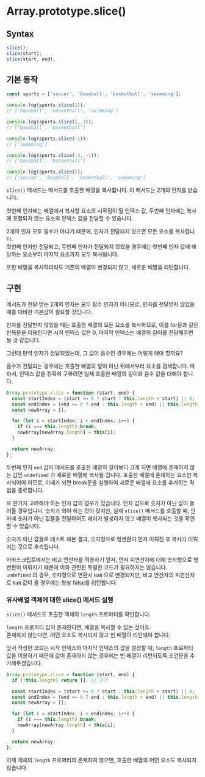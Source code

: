 # Array.prototype.slice()

## Syntax

```javascript
slice();
slice(start);
slice(start, end);
```

## 기본 동작

```javascript
const sports = ['soccer', 'baseball', 'basketball', 'swimming'];

console.log(sports.slice(1));
// ['baseball', 'basketball', 'swimming']

console.log(sports.slice(1, 3));
// ['baseball', 'basketball']

console.log(sports.slice(-1));
// ['swimming']

console.log(sports.slice(-3, -1));
// ['baseball', 'basketball']

console.log(sports.slice());
// ['soccer', 'baseball', 'basketball', 'swimming']
```

`slice()` 메서드는 메서드를 호출한 배열을 복사합니다. 이 메서드는 2개의 인자를 받습니다.

첫번째 인자에는 배열에서 복사할 요소의 시작점이 될 인덱스 값, 두번째 인자에는 복사에 포함되지 않는 요소의 인덱스 값을 전달할 수 있습니다.

2개의 인자 모두 필수가 아니기 때문에, 인자가 전달되지 않으면 모든 요소를 복사합니다.  
첫번째 인자만 전달되고, 두번째 인자가 전달되지 않았을 경우에는 첫번째 인자 값에 해당하는 요소부터 마지막 요소까지 모두 복사됩니다.

또한 배열을 복사하더라도 기존의 배열이 변경되지 않고, 새로운 배열을 리턴합니다.

## 구현

메서드가 전달 받는 2개의 인자는 모두 필수 인자가 아니므로, 인자를 전달받지 않았을 때를 대비한 기본값이 필요할 것입니다.

인자를 전달받지 않았을 때는 호출한 배열의 모든 요소를 복사하므로, 이를 for문과 같은 반복문을 이용한다면 시작 인덱스 값은 0, 마지막 인덱스는 배열의 길이를 전달해주면 될 것 같습니다.

그런데 만약 인자가 전달되었는데, 그 값이 음수인 경우에는 어떻게 해야 할까요?

음수가 전달되는 경우에는 호출한 배열의 앞이 아닌 뒤에서부터 요소를 검색합니다.
따라서, 인덱스 값을 정확히 구하려면 실제 호출한 배열의 길이와 음수 값을 더해야 합니다.

```javascript
Array.prototype.slice = function (start, end) {
  const startIndex = (start >= 0 ? start : this.length + start) || 0;
  const endIndex = (end >= 0 ? end : this.length + end) || this.length;
  const newArray = [];

  for (let i = startIndex; i < endIndex; i++) {
    if (i === this.length) break;
    newArray[newArray.length] = this[i];
  }

  return newArray;
};
```

두번째 인자 `end` 값이 메서드를 호출한 배열의 길이보다 크게 되면 배열에 존재하지 않는 값인 `undefined` 가 새로운 배열에 복사될 겁니다. 호출한 배열에 존재하는 요소만 복사되어야 하므로, 이때가 되면 break문을 실행하여 새로운 배열에 요소를 추가하는 작업을 종료합니다.

또 한가지 고려해야 하는 인자 값의 경우가 있습니다. 인자 값으로 숫자가 아닌 값이 들어올 경우입니다. 숫자가 와야 하는 것이 맞지만, 실제 `slice()` 메서드를 호출할 때, 인자에 숫자가 아닌 값들을 전달하여도 에러가 발생하지 않고 배열이 복사되는 것을 확인할 수 있습니다.

숫자가 아닌 값들로 테스트 해본 결과, 숫자형으로 형변환이 먼저 이뤄진 후 복사가 이뤄지는 것으로 추측됩니다.

자바스크립트에서는 비교 연산자를 적용하기 앞서, 먼저 피연산자에 대해 숫자형으로 형변환이 이뤄지기 때문에 이와 관련된 특별한 코드가 필요하지는 않습니다.  
`undefined` 의 경우, 숫자형으로 변환시 `NaN` 으로 변경되지만, 비교 연산자의 피연산자로 `NaN` 값이 올 경우에는 항상 false를 리턴합니다.

### 유사배열 객체에 대한 slice() 메서드 실행

`slice()` 메서드도 호출한 객체의 `length` 프로퍼티를 확인합니다.

`length` 프로퍼티 값이 존재한다면, 배열을 복사할 수 있는 것이죠.  
존재하지 않는다면, 어떤 요소도 복사되지 않고 빈 배열이 리턴돼야 합니다.

앞서 작성한 코드는 시작 인덱스와 마지막 인덱스의 값을 설정할 때, `length` 프로퍼티 값을 이용하기 때문에 값이 존재하지 않는 경우에는 빈 배열이 리턴되도록 조건문을 추가해주겠습니다.

```javascript
Array.prototype.slice = function (start, end) {
  if (!this.length) return []; // 추가

  const startIndex = (start >= 0 ? start : this.length + start) || 0;
  const endIndex = (end >= 0 ? end : this.length + end) || this.length;
  const newArray = [];

  for (let i = startIndex; i < endIndex; i++) {
    if (i === this.length) break;
    newArray[newArray.length] = this[i];
  }

  return newArray;
};
```

이제 객체의 `length` 프로퍼티의 존재하지 않으면, 호출한 배열의 어떤 요소도 복사되지 않습니다.
